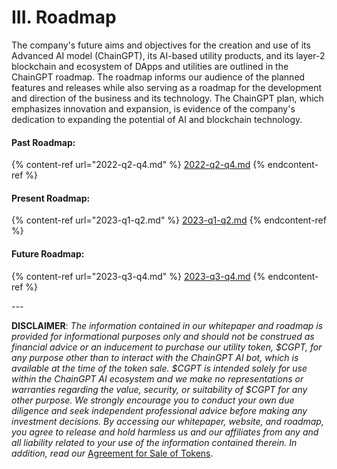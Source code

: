 # III. Roadmap

The company's future aims and objectives for the creation and use of its Advanced AI model (ChainGPT), its AI-based utility products, and its layer-2 blockchain and ecosystem of DApps and utilities are outlined in the ChainGPT roadmap. The roadmap informs our audience of the planned features and releases while also serving as a roadmap for the development and direction of the business and its technology. The ChainGPT plan, which emphasizes innovation and expansion, is evidence of the company's dedication to expanding the potential of AI and blockchain technology.

#### Past Roadmap:

{% content-ref url="2022-q2-q4.md" %}
[2022-q2-q4.md](2022-q2-q4.md)
{% endcontent-ref %}

#### Present Roadmap:

{% content-ref url="2023-q1-q2.md" %}
[2023-q1-q2.md](2023-q1-q2.md)
{% endcontent-ref %}

#### Future Roadmap:

{% content-ref url="2023-q3-q4.md" %}
[2023-q3-q4.md](2023-q3-q4.md)
{% endcontent-ref %}

\---

**DISCLAIMER**: _The information contained in our whitepaper and roadmap is provided for informational purposes only and should not be construed as financial advice or an inducement to purchase our utility token, $CGPT, for any purpose other than to interact with the ChainGPT AI bot, which is available at the time of the token sale. $CGPT is intended solely for use within the ChainGPT AI ecosystem and we make no representations or warranties regarding the value, security, or suitability of $CGPT for any other purpose. We strongly encourage you to conduct your own due diligence and seek independent professional advice before making any investment decisions. By accessing our whitepaper, website, and roadmap, you agree to release and hold harmless us and our affiliates from any and all liability related to your use of the information contained therein.  In addition, read our_ [Agreement for Sale of Tokens](https://www.chaingpt.org/licences).
